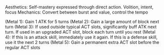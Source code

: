 Aesthetics: Self-mastery expressed through direct action. Volition, intent, focus
Mechanics: Convert between burst and value, control the tempo

(Metal 1): Gain 1 ATK for 5 turns
(Metal 2): Gain a large amount of block next turn
(Metal 3): If used outside typical ACT slots, significantly buff ATK next turn. If used in an upgraded ACT slot, block each turn until you rest 
(Metal 4): If this is an attack skill, immediately use it again. If this is a defense skill, use it the next 2 turns
(Metal 5): Gain a permanent extra ACT slot before the regular ACT slots